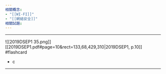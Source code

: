 ```yaml
---
相關概念: 
- "[[WI-FI]]"
- "[[網絡安全]]"
相關試題:
---
```


---
![[2019DSEP1 35.png]]
[[2019DSEP1.pdf#page=10&rect=133,68,429,310|2019DSEP1, p.10]]
 #flashcard 
- c 
---
<!--ID: 1730941138674-->
